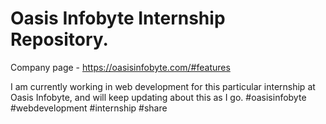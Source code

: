 # Oasis Infobyte Internship Repository.

Company page - https://oasisinfobyte.com/#features

I am currently working in web development for this particular internship at Oasis Infobyte, and will keep updating about this as I go. 
#oasisinfobyte #webdevelopment #internship #share 
